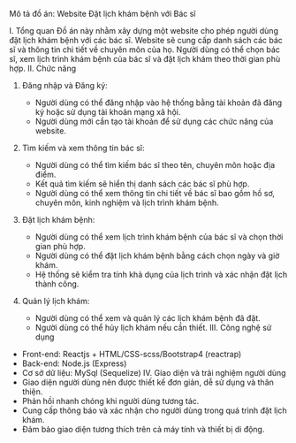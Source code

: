 
Mô tả đồ án:
Website Đặt lịch khám bệnh với Bác sĩ

I.	Tổng quan
Đồ án này nhằm xây dựng một website cho phép người dùng đặt lịch khám bệnh với các bác sĩ. Website sẽ cung cấp danh sách các bác sĩ và thông tin chi tiết về chuyên môn của họ. Người dùng có thể chọn bác sĩ, xem lịch trình khám bệnh của bác sĩ và đặt lịch khám theo thời gian phù hợp.
II.	 Chức năng
1. Đăng nhập và Đăng ký:
   - Người dùng có thể đăng nhập vào hệ thống bằng tài khoản đã đăng ký hoặc sử dụng tài khoản mạng xã hội.
   - Người dùng mới cần tạo tài khoản để sử dụng các chức năng của website.

2. Tìm kiếm và xem thông tin bác sĩ:
   - Người dùng có thể tìm kiếm bác sĩ theo tên, chuyên môn hoặc địa điểm.
   - Kết quả tìm kiếm sẽ hiển thị danh sách các bác sĩ phù hợp.
   - Người dùng có thể xem thông tin chi tiết về bác sĩ bao gồm hồ sơ, chuyên môn, kinh nghiệm và lịch trình khám bệnh.

3. Đặt lịch khám bệnh:
   - Người dùng có thể xem lịch trình khám bệnh của bác sĩ và chọn thời gian phù hợp.
   - Người dùng có thể đặt lịch khám bệnh bằng cách chọn ngày và giờ khám.
   - Hệ thống sẽ kiểm tra tính khả dụng của lịch trình và xác nhận đặt lịch thành công.

4. Quản lý lịch khám:
   - Người dùng có thể xem và quản lý các lịch khám bệnh đã đặt.
   - Người dùng có thể hủy lịch khám nếu cần thiết.
III.	 Công nghệ sử dụng
- Front-end: Reactjs + HTML/CSS-scss/Bootstrap4 (reactrap)
- Back-end: Node.js (Express)
- Cơ sở dữ liệu: MySql (Sequelize)
IV.	 Giao diện và trải nghiệm người dùng
- Giao diện người dùng nên được thiết kế đơn giản, dễ sử dụng và thân thiện.
- Phản hồi nhanh chóng khi người dùng tương tác.
- Cung cấp thông báo và xác nhận cho người dùng trong quá trình đặt lịch khám.
- Đảm bảo giao diện tương thích trên cả máy tính và thiết bị di động.

